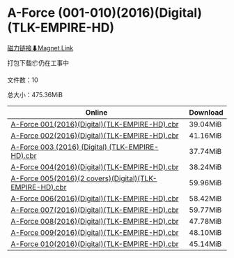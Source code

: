 # A-Force (001-010)(2016)(Digital)(TLK-EMPIRE-HD)

[磁力链接⬇Magnet Link](magnet:?xt=urn:btih:fcab6284e9c3deefd46e849547b297fa9cfaf5f8&dn=A-Force%20%28001-010%29%282016%29%28Digital%29%28TLK-EMPIRE-HD%29)

打包下载📦仍在工事中

文件数：10

总大小：475.36MiB

Online | Download
--- | ---
[A-Force 001(2016)(Digital)(TLK-EMPIRE-HD).cbr](https://github.com/alicewish/markdown/blob/master/comic/A-Force-001-2016-Digital-TLK-EMPIRE-HD-cbr.md) | 39.04MiB
[A-Force 002(2016)(Digital)(TLK-EMPIRE-HD).cbr](https://github.com/alicewish/markdown/blob/master/comic/A-Force-002-2016-Digital-TLK-EMPIRE-HD-cbr.md) | 41.16MiB
[A-Force 003 (2016) (Digital) (TLK-EMPIRE-HD).cbr](https://github.com/alicewish/markdown/blob/master/comic/A-Force-003-2016-Digital-TLK-EMPIRE-HD-cbr.md) | 37.74MiB
[A-Force 004(2016)(Digital)(TLK-EMPIRE-HD).cbr](https://github.com/alicewish/markdown/blob/master/comic/A-Force-004-2016-Digital-TLK-EMPIRE-HD-cbr.md) | 38.24MiB
[A-Force 005(2016)(2 covers)(Digital)(TLK-EMPIRE-HD).cbr](https://github.com/alicewish/markdown/blob/master/comic/A-Force-005-2016-2-covers-Digital-TLK-EMPIRE-HD-cbr.md) | 59.96MiB
[A-Force 006(2016)(Digital)(TLK-EMPIRE-HD).cbr](https://github.com/alicewish/markdown/blob/master/comic/A-Force-006-2016-Digital-TLK-EMPIRE-HD-cbr.md) | 58.42MiB
[A-Force 007(2016)(Digital)(TLK-EMPIRE-HD).cbr](https://github.com/alicewish/markdown/blob/master/comic/A-Force-007-2016-Digital-TLK-EMPIRE-HD-cbr.md) | 59.77MiB
[A-Force 008(2016)(Digital)(TLK-EMPIRE-HD).cbr](https://github.com/alicewish/markdown/blob/master/comic/A-Force-008-2016-Digital-TLK-EMPIRE-HD-cbr.md) | 47.78MiB
[A-Force 009(2016)(Digital)(TLK-EMPIRE-HD).cbr](https://github.com/alicewish/markdown/blob/master/comic/A-Force-009-2016-Digital-TLK-EMPIRE-HD-cbr.md) | 48.10MiB
[A-Force 010(2016)(Digital)(TLK-EMPIRE-HD).cbr](https://github.com/alicewish/markdown/blob/master/comic/A-Force-010-2016-Digital-TLK-EMPIRE-HD-cbr.md) | 45.14MiB